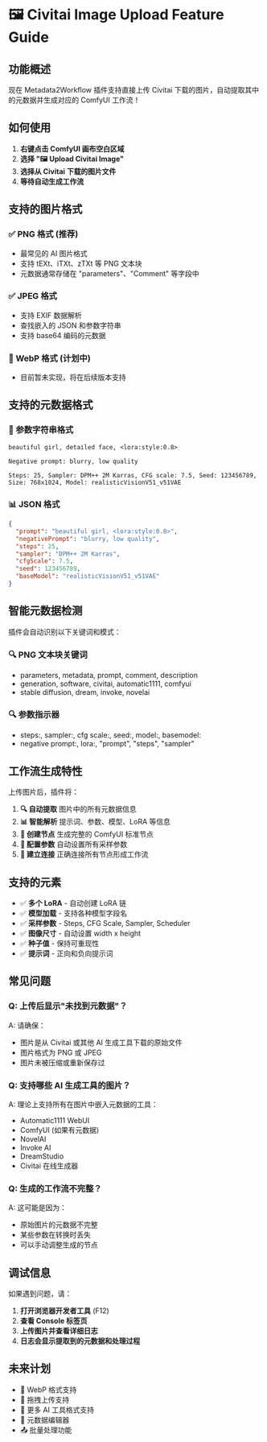 # 🖼️ Civitai Image Upload Feature Guide

## 功能概述

现在 Metadata2Workflow 插件支持直接上传 Civitai 下载的图片，自动提取其中的元数据并生成对应的 ComfyUI 工作流！

## 如何使用

1. **右键点击 ComfyUI 画布空白区域**
2. **选择 "🖼️ Upload Civitai Image"**  
3. **选择从 Civitai 下载的图片文件**
4. **等待自动生成工作流**

## 支持的图片格式

### ✅ PNG 格式 (推荐)
- 最常见的 AI 图片格式
- 支持 tEXt、iTXt、zTXt 等 PNG 文本块
- 元数据通常存储在 "parameters"、"Comment" 等字段中

### ✅ JPEG 格式  
- 支持 EXIF 数据解析
- 查找嵌入的 JSON 和参数字符串
- 支持 base64 编码的元数据

### 🔄 WebP 格式 (计划中)
- 目前暂未实现，将在后续版本支持

## 支持的元数据格式

### 📝 参数字符串格式
```
beautiful girl, detailed face, <lora:style:0.8>

Negative prompt: blurry, low quality

Steps: 25, Sampler: DPM++ 2M Karras, CFG scale: 7.5, Seed: 123456789, Size: 768x1024, Model: realisticVisionV51_v51VAE
```

### 📊 JSON 格式
```json
{
  "prompt": "beautiful girl, <lora:style:0.8>",
  "negativePrompt": "blurry, low quality", 
  "steps": 25,
  "sampler": "DPM++ 2M Karras",
  "cfgScale": 7.5,
  "seed": 123456789,
  "baseModel": "realisticVisionV51_v51VAE"
}
```

## 智能元数据检测

插件会自动识别以下关键词和模式：

### 🔍 PNG 文本块关键词
- parameters, metadata, prompt, comment, description
- generation, software, civitai, automatic1111, comfyui  
- stable diffusion, dream, invoke, novelai

### 🔍 参数指示器
- steps:, sampler:, cfg scale:, seed:, model:, basemodel:
- negative prompt:, lora:, "prompt", "steps", "sampler"

## 工作流生成特性

上传图片后，插件将：

1. **🔍 自动提取** 图片中的所有元数据信息
2. **📊 智能解析** 提示词、参数、模型、LoRA 等信息  
3. **🔗 创建节点** 生成完整的 ComfyUI 标准节点
4. **🎯 配置参数** 自动设置所有采样参数
5. **🔀 建立连接** 正确连接所有节点形成工作流

## 支持的元素

- ✅ **多个 LoRA** - 自动创建 LoRA 链
- ✅ **模型加载** - 支持各种模型字段名  
- ✅ **采样参数** - Steps, CFG Scale, Sampler, Scheduler
- ✅ **图像尺寸** - 自动设置 width x height
- ✅ **种子值** - 保持可重现性
- ✅ **提示词** - 正向和负向提示词

## 常见问题

### Q: 上传后显示"未找到元数据"？
A: 请确保：
- 图片是从 Civitai 或其他 AI 生成工具下载的原始文件
- 图片格式为 PNG 或 JPEG
- 图片未被压缩或重新保存过

### Q: 支持哪些 AI 生成工具的图片？
A: 理论上支持所有在图片中嵌入元数据的工具：
- Automatic1111 WebUI
- ComfyUI (如果有元数据)
- NovelAI  
- Invoke AI
- DreamStudio
- Civitai 在线生成器

### Q: 生成的工作流不完整？
A: 这可能是因为：
- 原始图片的元数据不完整
- 某些参数在转换时丢失
- 可以手动调整生成的节点

## 调试信息

如果遇到问题，请：

1. **打开浏览器开发者工具** (F12)
2. **查看 Console 标签页**  
3. **上传图片并查看详细日志**
4. **日志会显示提取到的元数据和处理过程**

## 未来计划

- 🔄 WebP 格式支持
- 📱 拖拽上传支持
- 🎨 更多 AI 工具格式支持
- 🔧 元数据编辑器
- 📤 批量处理功能